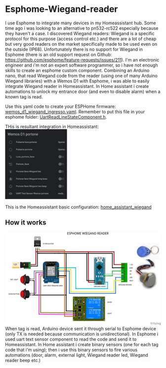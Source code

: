 # Esphome-Wiegand-reader

I use Esphome to integrate many devices in my Homeassistant hub. Some time ago i was looking to an alternative to pn532-rc522 especially because they haven't a case. I discovered Wiegand readers: Wiegand is a specific protocol for this purpose (access control etc.) and there are a lot of cheap but very good readers on the market specifically made to be used even on the outside (IP68). Unfortunately there is no support for Wiegand in Esphome (there is an old support request on Github: https://github.com/esphome/feature-requests/issues/211). I'm an electronic engineer and i'm not an expert software programmer, so i have not enough skills to create an esphome custom component. Combining an Arduino nano, that read Wiegand code from the reader (using one of many Arduino Wiegand libraries) with a Wemos D1 with Esphome, i was able to easily integrate Wiegand reader in Homeassistant. In Home assistant i create automations to unlock my entrance door (and even to disable alarm) when a known tag is read.


Use this yaml code to create your ESPHome firmware: [wemos_d1_wiegand_ingresso.yaml](https://github.com/Gio-dot/Esphome-Wiegand-reader/blob/main/wemos_d1_wiegand_ingresso.yaml). Remember to put this file in your esphome folder:  [UartReadLineStateComponent.h](https://github.com/Gio-dot/Esphome-Wiegand-reader/blob/main/UartReadLineStateComponent.h).

THis is resultant integration in Homeassistant:
<img src="https://github.com/Gio-dot/Esphome-Wiegand-reader/blob/main/img/2020-12-30%2018_58_18-Panoramica%20-%20Home%20Assistant.png" width="200">

This is the Homeassistant basic configuration: [home_assistant_wiegand](https://github.com/Gio-dot/Esphome-Wiegand-reader/blob/main/home_assistant_wiegand.yaml)

## How it works

<img src="https://github.com/Gio-dot/Esphome-Wiegand-reader/blob/main/img/Wemos%20D1%20wiegand%20ingresso_bb_new.png" width="900">
When tag is read, Arduino device sent it through serial to Esphome device (only TX is needed because communication is unidirectional). In Esphome i used uart text sensor component to read the code and send it to Homeassistant. In Home assistant i create binary sensors (one for each tag code that i'm using); then i use this binary sensors to fire various automations (door, alarm, external light, Wiegand reader led, Wiegand reader beep etc.)


